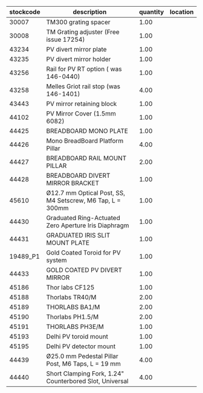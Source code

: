 |stockcode|description|quantity|location|
|---------|-----------|--------|--------|
|30007|TM300 grating spacer|1.00||
|30008|TM Grating adjuster (Free issue 17254)|1.00||
|43234|PV divert mirror plate|1.00||
|43235|PV divert mirror holder|1.00||
|43256|Rail for PV RT option ( was 146-0440)|1.00||
|43258|Melles Griot rail stop (was 146-1401)|4.00||
|43443|PV mirror retaining block|1.00||
|44102|PV Mirror Cover (1.5mm 6082)|1.00||
|44425|BREADBOARD MONO PLATE|1.00||
|44426|Mono BreadBoard Platform Pillar|4.00||
|44427|BREADBOARD RAIL MOUNT PILLAR|2.00||
|44428|BREADBOARD DIVERT MIRROR BRACKET|1.00||
|45610|Ø12.7 mm Optical Post, SS, M4 Setscrew, M6 Tap, L = 300mm|1.00||
|44430|Graduated Ring-Actuated Zero Aperture Iris Diaphragm|1.00||
|44431|GRADUATED IRIS SLIT MOUNT PLATE|1.00||
|19489_P1|Gold Coated Toroid for PV system|1.00||
|44433|GOLD COATED PV DIVERT MIRROR|1.00||
|45186|Thor labs CF125|1.00||
|45188|Thorlabs TR40/M|2.00||
|45189|THORLABS BA1/M|2.00||
|45190|Thorlabs PH1.5/M|2.00||
|45191|THORLABS  PH3E/M|1.00||
|45193|Delhi PV toroid mount|1.00||
|45195|Delhi PV detector mount|1.00||
|44439|Ø25.0 mm Pedestal Pillar Post, M6 Taps, L = 19 mm|4.00||
|44440|Short Clamping Fork, 1.24" Counterbored Slot, Universal|4.00||

